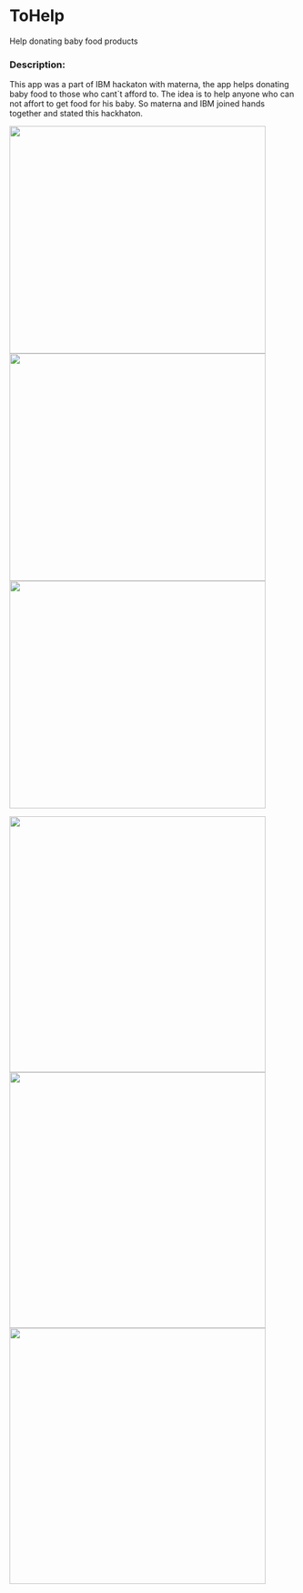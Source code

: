 # ToHelp
Help donating baby food products

### Description:
This app was a part of IBM hackaton with materna, the app helps donating baby food to those who cant`t afford to.
The idea is to help anyone who can not affort to get food for his baby.
So materna  and IBM joined hands together and stated this hackhaton.


<p float="center">
<img src="https://user-images.githubusercontent.com/34707669/83337614-ce341c00-a2c5-11ea-883a-3be1e2338b31.gif" height="400" width="450">
<img src="https://user-images.githubusercontent.com/34707669/83337615-d12f0c80-a2c5-11ea-8949-9825b517378f.gif" height="400" width="450">
<img src="https://user-images.githubusercontent.com/34707669/83337616-d2603980-a2c5-11ea-851e-80c5bb1d928f.gif" height="400" width="450">
</p>


<p float="center">
<img src="https://user-images.githubusercontent.com/34707669/65157880-1d893380-da3a-11e9-98da-386fadb92be9.jpg" height="450">
<img src="https://user-images.githubusercontent.com/34707669/65158171-96888b00-da3a-11e9-9f1f-eb01a92963c5.jpg" height="450">
<img src="https://user-images.githubusercontent.com/34707669/65158221-a7d19780-da3a-11e9-8981-3870f73e9bdf.jpg" height="450">
</p>

